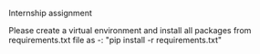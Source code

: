 Internship assignment

Please create a virtual environment and install all packages from requirements.txt file as -:
"pip install -r requirements.txt"
